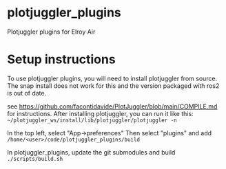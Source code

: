 # plotjuggler_plugins
Plotjuggler plugins for Elroy Air

# Setup instructions
To use plotjuggler plugins, you will need to install plotjuggler from source. The snap install does not work for this and the version packaged with ros2 is out of date.

see https://github.com/facontidavide/PlotJuggler/blob/main/COMPILE.md for instructions.
After installing plotjuggler, you can run it like this: `~/plotjuggler_ws/install/lib/plotjuggler/plotjuggler -n`

In the top left, select "App->preferences"
Then select "plugins" and add `/home/<user>/code/plotjuggler_plugins/build`

In plotjuggler_plugins, update the git submodules and build
`./scripts/build.sh`
